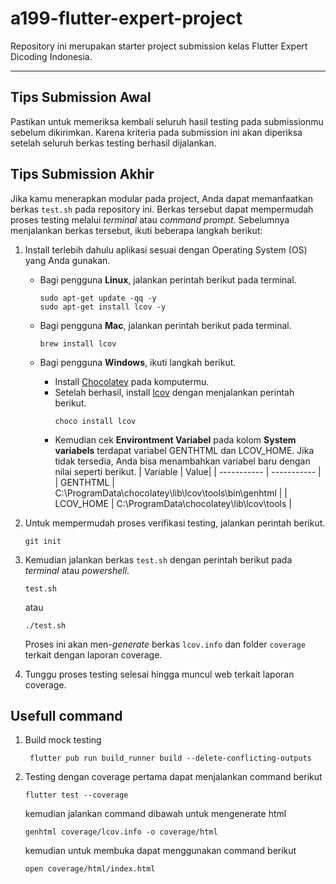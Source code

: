 # a199-flutter-expert-project

Repository ini merupakan starter project submission kelas Flutter Expert Dicoding Indonesia.

---

## Tips Submission Awal

Pastikan untuk memeriksa kembali seluruh hasil testing pada submissionmu sebelum dikirimkan. Karena kriteria pada submission ini akan diperiksa setelah seluruh berkas testing berhasil dijalankan.


## Tips Submission Akhir

Jika kamu menerapkan modular pada project, Anda dapat memanfaatkan berkas `test.sh` pada repository ini. Berkas tersebut dapat mempermudah proses testing melalui *terminal* atau *command prompt*. Sebelumnya menjalankan berkas tersebut, ikuti beberapa langkah berikut:
1. Install terlebih dahulu aplikasi sesuai dengan Operating System (OS) yang Anda gunakan.
    - Bagi pengguna **Linux**, jalankan perintah berikut pada terminal.
        ```
        sudo apt-get update -qq -y
        sudo apt-get install lcov -y
        ```
    
    - Bagi pengguna **Mac**, jalankan perintah berikut pada terminal.
        ```
        brew install lcov
        ```
    - Bagi pengguna **Windows**, ikuti langkah berikut.
        - Install [Chocolatey](https://chocolatey.org/install) pada komputermu.
        - Setelah berhasil, install [lcov](https://community.chocolatey.org/packages/lcov) dengan menjalankan perintah berikut.
            ```
            choco install lcov
            ```
        - Kemudian cek **Environtment Variabel** pada kolom **System variabels** terdapat variabel GENTHTML dan LCOV_HOME. Jika tidak tersedia, Anda bisa menambahkan variabel baru dengan nilai seperti berikut.
            | Variable | Value|
            | ----------- | ----------- |
            | GENTHTML | C:\ProgramData\chocolatey\lib\lcov\tools\bin\genhtml |
            | LCOV_HOME | C:\ProgramData\chocolatey\lib\lcov\tools |
        
2. Untuk mempermudah proses verifikasi testing, jalankan perintah berikut.
    ```
    git init
    ```
3. Kemudian jalankan berkas `test.sh` dengan perintah berikut pada *terminal* atau *powershell*.
    ```
    test.sh
    ```
    atau
    ```
    ./test.sh
    ```
    Proses ini akan men-*generate* berkas `lcov.info` dan folder `coverage` terkait dengan laporan coverage.
4. Tunggu proses testing selesai hingga muncul web terkait laporan coverage.

## Usefull command

1. Build mock testing
   ```
    flutter pub run build_runner build --delete-conflicting-outputs
   ```
2. Testing dengan coverage
    pertama dapat menjalankan command berikut
    ```
    flutter test --coverage
    ```
    kemudian jalankan command dibawah untuk mengenerate html
    ```
    genhtml coverage/lcov.info -o coverage/html
    ```
   kemudian untuk membuka dapat menggunakan command berikut
    ```
    open coverage/html/index.html
    ```